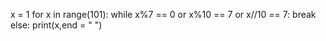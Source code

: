x = 1
for x in range(101):
	while x%7 == 0 or x%10 == 7 or x//10 == 7:
		break
	else:
		print(x,end = " ")
